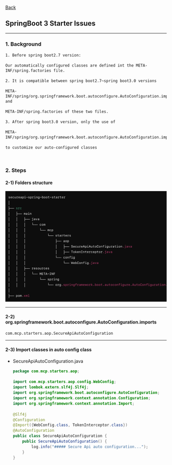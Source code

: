 [Back](README.md)

## SpringBoot 3 Starter Issues

<hr>

### 1. Background

```
1. Before spring boot2.7 version:

Our automatically configured classes are defined int the META-INF/spring.factories file.

2. It is compatible between spring boot2.7~spring boot3.0 versions

META-INF/spring/org.springframework.boot.autoconfigure.AutoConfiguration.imports and

META-INF/spring.factories of these two files.

3. After spring boot3.0 version, only the use of

META-INF/spring/org.springframework.boot.autoconfigure.AutoConfiguration.imports

to customize our auto-configured classes
```

&nbsp;

### 2. Steps

#### 2-1) Folders structure

![starter folders structure](https://raw.githubusercontent.com/Elliot518/mcp-oss-tech/main/backend/springboot/starter/springboot3_starter_structure.png)

<hr>

#### 2-2) org.springframework.boot.autoconfigure.AutoConfiguration.imports

```
com.mcp.starters.aop.SecureApiAutoConfiguration
```

<hr>

#### 2-3) Import classes in auto config class

- SecureApiAutoConfiguration.java
    ```java
    package com.mcp.starters.aop;

    import com.mcp.starters.aop.config.WebConfig;
    import lombok.extern.slf4j.Slf4j;
    import org.springframework.boot.autoconfigure.AutoConfiguration;
    import org.springframework.context.annotation.Configuration;
    import org.springframework.context.annotation.Import;

    @Slf4j
    @Configuration
    @Import({WebConfig.class, TokenInterceptor.class})
    @AutoConfiguration
    public class SecureApiAutoConfiguration {
        public SecureApiAutoConfiguration() {
            log.info("##### Secure Api auto configuration...");
        }
    }
    ```



